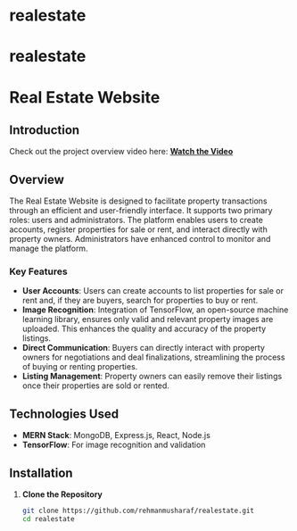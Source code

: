 # realestate
# realestate

# Real Estate Website

## Introduction

Check out the project overview video here: **[Watch the Video](https://www.youtube.com/watch?v=-b68Y4GlM0w)**

## Overview

The Real Estate Website is designed to facilitate property transactions through an efficient and user-friendly interface. It supports two primary roles: users and administrators. The platform enables users to create accounts, register properties for sale or rent, and interact directly with property owners. Administrators have enhanced control to monitor and manage the platform.

### Key Features

- **User Accounts**: Users can create accounts to list properties for sale or rent and, if they are buyers, search for properties to buy or rent.
- **Image Recognition**: Integration of TensorFlow, an open-source machine learning library, ensures only valid and relevant property images are uploaded. This enhances the quality and accuracy of the property listings.
- **Direct Communication**: Buyers can directly interact with property owners for negotiations and deal finalizations, streamlining the process of buying or renting properties.
- **Listing Management**: Property owners can easily remove their listings once their properties are sold or rented.

## Technologies Used

- **MERN Stack**: MongoDB, Express.js, React, Node.js
- **TensorFlow**: For image recognition and validation

## Installation

1. **Clone the Repository**

   ```bash
   git clone https://github.com/rehmanmusharaf/realestate.git
   cd realestate
   ```
